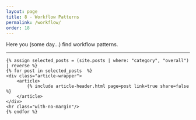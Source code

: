 ```yaml
---
layout: page
title: 8 - Workflow Patterns
permalink: /workflow/
order: 18
---
```


Here you (some day...) find workflow patterns.

<div id="search-results">
    <hr id="first-hr" class="with-no-margin"/>


    {% assign selected_posts = (site.posts | where: "category", "overall") | reverse %}
    {% for post in selected_posts  %}
    <div class="article-wrapper">
        <article>
            {% include article-header.html page=post link=true share=false %}
        </article>
    </div>
    <hr class="with-no-margin"/>
    {% endfor %}
</div>
